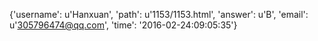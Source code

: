 {'username': u'Hanxuan', 'path': u'1153/1153.html', 'answer': u'B', 'email': u'305796474@qq.com', 'time': '2016-02-24:09:05:35'}